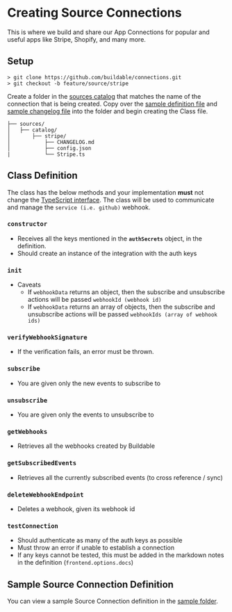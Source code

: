 # Creating Source Connections

This is where we build and share our App Connections for popular and useful apps like Stripe, Shopify, and many more.

## Setup

```
> git clone https://github.com/buildable/connections.git
> git checkout -b feature/source/stripe
```

Create a folder in the [sources catalog](/sources/catalog/) that matches the name of the connection that is being created. Copy over the [sample definition file](/sources/sample/config.json) and [sample changelog file](/sources/sample/CHANGELOG.md) into the folder and begin creating the Class file.

```
├── sources/
│   ├── catalog/
│       ├── stripe/
│           ├── CHANGELOG.md
│           ├── config.json
|           └── Stripe.ts
```

## Class Definition

The class has the below methods and your implementation **must** not change the [TypeScript interface](/sources/types/classDefinition.d.ts). The class will be used to communicate and manage the `service (i.e. github)` webhook.

### `constructor`

- Receives all the keys mentioned in the **`authSecrets`** object, in the definition.
- Should create an instance of the integration with the auth keys

### `init`

- Caveats
  - If `webhookData` returns an object, then the subscribe and unsubscribe actions will be passed `webhookId (webhook id)`
  - If `webhookData` returns an array of objects, then the subscribe and unsubscribe actions will be passed `webhookIds (array of webhook ids)`

### `verifyWebhookSignature`

- If the verification fails, an error must be thrown.

### `subscribe`

- You are given only the new events to subscribe to

### `unsubscribe`

- You are given only the events to unsubscribe to

### `getWebhooks`

- Retrieves all the webhooks created by Buildable

### `getSubscribedEvents`

- Retrieves all the currently subscribed events (to cross reference / sync)

### `deleteWebhookEndpoint`

- Deletes a webhook, given its webhook id

### `testConnection`

- Should authenticate as many of the auth keys as possible
- Must throw an error if unable to establish a connection
- If any keys cannot be tested, this must be added in the markdown notes in the definition (`frontend.options.docs`)

## Sample Source Connection Definition

You can view a sample Source Connection definition in the [sample folder](/sources/sample/).
